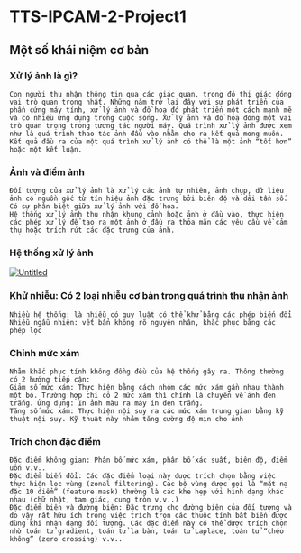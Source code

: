 # TTS-IPCAM-2-Project1
## Một số khái niệm cơ bản
### Xử lý ảnh là gì?
    Con người thu nhận thông tin qua các giác quan, trong đó thị giác đóng vai trò quan trọng nhất. Những năm trở lại đây với sự phát triển của phần cứng máy tính, xử lý ảnh và đồ hoạ đó phát triển một cách mạnh mẽ và có nhiều ứng dụng trong cuộc sống. Xử lý ảnh và đồ hoạ đóng một vai trò quan trọng trong tương tác người máy. Quá trình xử lý ảnh được xem như là quá trình thao tác ảnh đầu vào nhằm cho ra kết quả mong muốn. Kết quả đầu ra của một quá trình xử lý ảnh có thể là một ảnh “tốt hơn” hoặc một kết luận.
### Ảnh và điểm ảnh
    Đối tượng của xử lý ảnh là xử lý các ảnh tự nhiên, ảnh chụp, dữ liệu ảnh có nguồn gốc từ tín hiệu ảnh đặc trưng bởi biên độ và dải tần số. Có sự phân biệt giữa xử lý ảnh với đồ họa.
    Hệ thống xử lý ảnh thu nhận khung cảnh hoặc ảnh ở đầu vào, thực hiện các phép xử lý để tạo ra một ảnh ở đầu ra thỏa mãn các yêu cầu về cảm thụ hoặc trích rút các đặc trưng của ảnh.
### Hệ thống xử lý ảnh
<a href="https://ibb.co/qYVpv0B"><img src="https://i.ibb.co/VY5TsHV/Untitled.png" alt="Untitled" border="0"></a>
### Khử nhiễu: Có 2 loại nhiễu cơ bản trong quá trình thu nhận ảnh
    Nhiều hệ thống: là nhiễu có quy luật có thể khử bằng các phép biến đổi
    Nhiễu ngẫu nhiên: vết bẩn không rõ nguyên nhân, khắc phục bằng các phép lọc
### Chỉnh mức xám
    Nhằm khắc phục tính không đồng đều của hệ thống gây ra. Thông thường có 2 hướng tiếp cận:
    Giảm số mức xám: Thực hiện bằng cách nhóm các mức xám gần nhau thành một bó. Trường hợp chỉ có 2 mức xám thì chính là chuyển về ảnh đen trắng. Ứng dụng: In ảnh màu ra máy in đen trắng.
    Tăng số mức xám: Thực hiện nội suy ra các mức xám trung gian bằng kỹ thuật nội suy. Kỹ thuật này nhằm tăng cường độ mịn cho ảnh
### Trích chon đặc điểm
    Đặc điểm không gian: Phân bố mức xám, phân bố xác suất, biên độ, điểm uốn v.v.. 
    Đặc điểm biến đổi: Các đặc điểm loại này được trích chọn bằng việc thực hiện lọc vùng (zonal filtering). Các bộ vùng được gọi là “mặt nạ đặc 10 điểm” (feature mask) thường là các khe hẹp với hình dạng khác nhau (chữ nhật, tam giác, cung tròn v.v..) 
    Đặc điểm biên và đường biên: Đặc trưng cho đường biên của đối tượng và do vậy rất hữu ích trong việc trích trọn các thuộc tính bất biến được dùng khi nhận dạng đối tượng. Các đặc điểm này có thể được trích chọn nhờ toán tử gradient, toán tử la bàn, toán tử Laplace, toán tử “chéo không” (zero crossing) v.v.. 
